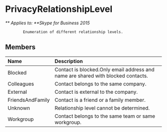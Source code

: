 
# PrivacyRelationshipLevel


_** Applies to: **Skype for Business 2015_

            Enumeration of different relationship levels.
            
## Members



|**Name**|**Description**|
|:-----|:-----|
|Blocked|Contact is blocked.Only email address and name are shared with blocked contacts.|
|Colleagues|Contact belongs to the same company.|
|External|Contact is external to the company.|
|FriendsAndFamily|Contact is a friend or a family member.|
|Unknown|Relationship level cannot be determined.|
|Workgroup|Contact belongs to the same team or same workgroup.|
